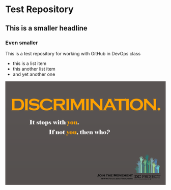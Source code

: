 # Test Repository

## This is a smaller headline

### Even smaller

This is a test repository for working with GitHub in DevOps class
* this is a list item
* this another list item
* and yet another one

![](discrim.png)
